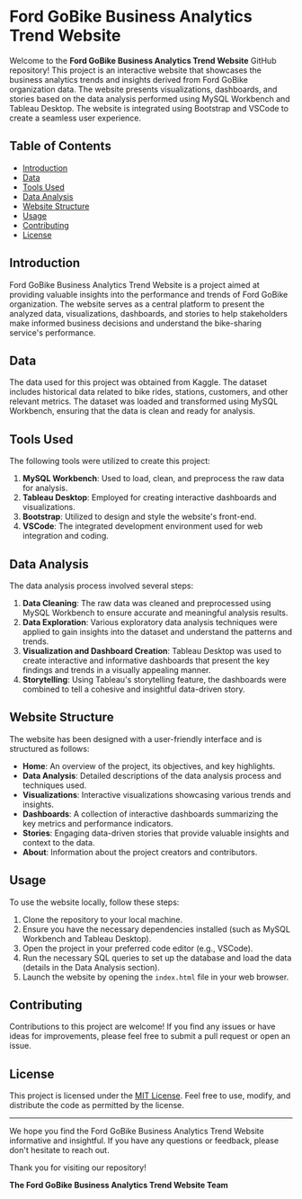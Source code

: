 # Ford GoBike Business Analytics Trend Website

Welcome to the **Ford GoBike Business Analytics Trend Website** GitHub repository! This project is an interactive website that showcases the business analytics trends and insights derived from Ford GoBike organization data. The website presents visualizations, dashboards, and stories based on the data analysis performed using MySQL Workbench and Tableau Desktop. The website is integrated using Bootstrap and VSCode to create a seamless user experience.

## Table of Contents

- [Introduction](#introduction)
- [Data](#data)
- [Tools Used](#tools-used)
- [Data Analysis](#data-analysis)
- [Website Structure](#website-structure)
- [Usage](#usage)
- [Contributing](#contributing)
- [License](#license)

## Introduction

Ford GoBike Business Analytics Trend Website is a project aimed at providing valuable insights into the performance and trends of Ford GoBike organization. The website serves as a central platform to present the analyzed data, visualizations, dashboards, and stories to help stakeholders make informed business decisions and understand the bike-sharing service's performance.

## Data

The data used for this project was obtained from Kaggle. The dataset includes historical data related to bike rides, stations, customers, and other relevant metrics. The dataset was loaded and transformed using MySQL Workbench, ensuring that the data is clean and ready for analysis.

## Tools Used

The following tools were utilized to create this project:

1. **MySQL Workbench**: Used to load, clean, and preprocess the raw data for analysis.
2. **Tableau Desktop**: Employed for creating interactive dashboards and visualizations.
3. **Bootstrap**: Utilized to design and style the website's front-end.
4. **VSCode**: The integrated development environment used for web integration and coding.

## Data Analysis

The data analysis process involved several steps:

1. **Data Cleaning**: The raw data was cleaned and preprocessed using MySQL Workbench to ensure accurate and meaningful analysis results.
2. **Data Exploration**: Various exploratory data analysis techniques were applied to gain insights into the dataset and understand the patterns and trends.
3. **Visualization and Dashboard Creation**: Tableau Desktop was used to create interactive and informative dashboards that present the key findings and trends in a visually appealing manner.
4. **Storytelling**: Using Tableau's storytelling feature, the dashboards were combined to tell a cohesive and insightful data-driven story.

## Website Structure

The website has been designed with a user-friendly interface and is structured as follows:

- **Home**: An overview of the project, its objectives, and key highlights.
- **Data Analysis**: Detailed descriptions of the data analysis process and techniques used.
- **Visualizations**: Interactive visualizations showcasing various trends and insights.
- **Dashboards**: A collection of interactive dashboards summarizing the key metrics and performance indicators.
- **Stories**: Engaging data-driven stories that provide valuable insights and context to the data.
- **About**: Information about the project creators and contributors.

## Usage

To use the website locally, follow these steps:

1. Clone the repository to your local machine.
2. Ensure you have the necessary dependencies installed (such as MySQL Workbench and Tableau Desktop).
3. Open the project in your preferred code editor (e.g., VSCode).
4. Run the necessary SQL queries to set up the database and load the data (details in the Data Analysis section).
5. Launch the website by opening the `index.html` file in your web browser.

## Contributing

Contributions to this project are welcome! If you find any issues or have ideas for improvements, please feel free to submit a pull request or open an issue.

## License

This project is licensed under the [MIT License](LICENSE). Feel free to use, modify, and distribute the code as permitted by the license.

---

We hope you find the Ford GoBike Business Analytics Trend Website informative and insightful. If you have any questions or feedback, please don't hesitate to reach out.

Thank you for visiting our repository!

**The Ford GoBike Business Analytics Trend Website Team**
